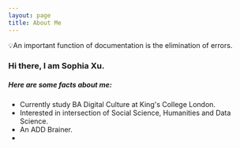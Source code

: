 ```yaml
---
layout: page
title: About Me
---
```



<p class="message">
  💡An important function of documentation is the elimination of errors.
</p>




### Hi there, I am Sophia Xu. 
##### Here are some facts about me:

* Currently study BA Digital Culture at King's College London.
* Interested in intersection of Social Science, Humanities and Data Science.
* An ADD Brainer.
* 

